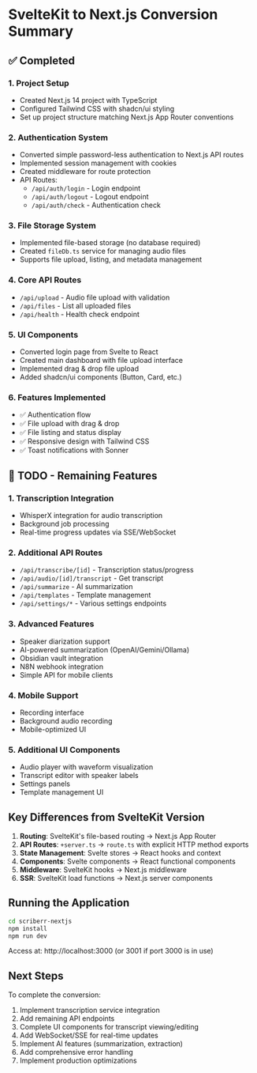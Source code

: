 # SvelteKit to Next.js Conversion Summary

## ✅ Completed

### 1. Project Setup
- Created Next.js 14 project with TypeScript
- Configured Tailwind CSS with shadcn/ui styling
- Set up project structure matching Next.js App Router conventions

### 2. Authentication System
- Converted simple password-less authentication to Next.js API routes
- Implemented session management with cookies
- Created middleware for route protection
- API Routes:
  - `/api/auth/login` - Login endpoint
  - `/api/auth/logout` - Logout endpoint
  - `/api/auth/check` - Authentication check

### 3. File Storage System
- Implemented file-based storage (no database required)
- Created `fileDb.ts` service for managing audio files
- Supports file upload, listing, and metadata management

### 4. Core API Routes
- `/api/upload` - Audio file upload with validation
- `/api/files` - List all uploaded files
- `/api/health` - Health check endpoint

### 5. UI Components
- Converted login page from Svelte to React
- Created main dashboard with file upload interface
- Implemented drag & drop file upload
- Added shadcn/ui components (Button, Card, etc.)

### 6. Features Implemented
- ✅ Authentication flow
- ✅ File upload with drag & drop
- ✅ File listing and status display
- ✅ Responsive design with Tailwind CSS
- ✅ Toast notifications with Sonner

## 🚧 TODO - Remaining Features

### 1. Transcription Integration
- WhisperX integration for audio transcription
- Background job processing
- Real-time progress updates via SSE/WebSocket

### 2. Additional API Routes
- `/api/transcribe/[id]` - Transcription status/progress
- `/api/audio/[id]/transcript` - Get transcript
- `/api/summarize` - AI summarization
- `/api/templates` - Template management
- `/api/settings/*` - Various settings endpoints

### 3. Advanced Features
- Speaker diarization support
- AI-powered summarization (OpenAI/Gemini/Ollama)
- Obsidian vault integration
- N8N webhook integration
- Simple API for mobile clients

### 4. Mobile Support
- Recording interface
- Background audio recording
- Mobile-optimized UI

### 5. Additional UI Components
- Audio player with waveform visualization
- Transcript editor with speaker labels
- Settings panels
- Template management UI

## Key Differences from SvelteKit Version

1. **Routing**: SvelteKit's file-based routing → Next.js App Router
2. **API Routes**: `+server.ts` → `route.ts` with explicit HTTP method exports
3. **State Management**: Svelte stores → React hooks and context
4. **Components**: Svelte components → React functional components
5. **Middleware**: SvelteKit hooks → Next.js middleware
6. **SSR**: SvelteKit load functions → Next.js server components

## Running the Application

```bash
cd scriberr-nextjs
npm install
npm run dev
```

Access at: http://localhost:3000 (or 3001 if port 3000 is in use)

## Next Steps

To complete the conversion:
1. Implement transcription service integration
2. Add remaining API endpoints
3. Complete UI components for transcript viewing/editing
4. Add WebSocket/SSE for real-time updates
5. Implement AI features (summarization, extraction)
6. Add comprehensive error handling
7. Implement production optimizations
